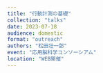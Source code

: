 ```yaml
---
title: "行動計測の基礎"
collection: "talks"
date: 2023-07-18
audience: domestic
format: "outreach"
authors: "松田壮一郎"
event: "応用脳科学コンソーシアム"
location: "WEB開催"
---
```


